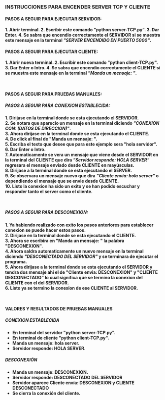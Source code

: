 ### INSTRUCCIONES PARA ENCENDER SERVER TCP Y CLIENTE
#### PASOS A SEGUIR PARA EJECUTAR SERVIDOR:

<b> 1. Abrir terminal.
    2. Escribir este comando "python server-TCP.py".
    3. Dar Enter.
    4. Se sabra que encendio correctamente el SERVIDOR si se muestra este mensaje en la terminal *"SERVER ENCENDIDO EN PUERTO 5000"*.

#### PASOS A SEGUIR PARA EJECUTAR CLIENTE:
<b> 1. Abrir nueva terminal.
    2. Escribir este comando "python client-TCP.py".
    3. Dar Enter o Intro.
    4. Se sabra que encendio correctamente el CLIENTE si se muestra este mensaje en la terminal *"Manda un mensaje: "*.

</br>

#### PASOS A SEGUIR PARA PRUEBAS MANUALES: </br>

##### PASOS A SEGUIR PARA CONEXION ESTABLECIDA:
<b> 1. Dirijase en la terminal donde se esta ejecutando el SERVIDOR. </br>
    2. Se notara que aparecio un mensaje en la terminal diciendo *"CONEXION CON: (DATOS DE DIRECCION)"*. </br>
    3. Ahora dirijase en la terminal donde se esta ejecutando el CLIENTE. </br>
    4. De click al final de "Manda un mensaje: ". </br>
    5. Escriba el texto que desee que para este ejemplo sera "hola servidor". </br>
    6. Dar Enter o Intro. </br>
    7. Automaticamente se vera un mensaje que viene desde el SERVIDOR en la terminal del CLIENTE que dira *"Servidor responde: HOLA SERVER"* regresara el mensaje enviado desde CLIENTE en mayúsculas. </br>
    8. Dirijase a la terminal donde se esta ejecutando el SERVER. </br>
    9. Se observara un mensaje nuevo que dira *"Cliente envia: hola server"* o dependiendo el mensaje que se envie desde CLIENTE. </br>
    10. Listo la conexion ha sido un exito y se han podido escuchar y responder tanto el server como el cliente.

</br>

##### PASOS A SEGUIR PARA DESCONEXION:
<b> 1. Ya habiendo realizado con exito los pasos anteriores para establecer conexion se puede hacer estos pasos. </br>
    2. Dirijase en la terminal donde se esta ejecutando el CLIENTE. </br>
    3. Ahora se escribira en "Manda un mensaje: " la palabra "DESCONEXION". </br>
    4. Ahora saldra automaticamente un nuevo mensaje en la terminal diciendo *"DESCONECTADO DEL SERVIDOR"* y se terminara de ejecutar el programa. </br>
    5. Ahora dirijase a la terminal donde se esta ejecutando el SERVIDOR y tendra dos mensaje ahi el de "Cliente envia: DESCONEXION" y "CLIENTE DESCONECTADO" lo cual significa que se termino la conexion del CLIENTE con el del SERVIDOR. </br>
    6. Listo ya se termino la conexion de ese CLIENTE al SERVIDOR.

</br>

#### VALORES Y RESULTADOS DE PRUEBAS MANUALES </br>

##### CONEXION ESTABLECIDA
* En terminal del servidor  "python server-TCP.py".
* En terminal de cliente "python client-TCP.py".
* Manda un mensaje: hola server.
* Servidor responde: HOLA SERVER.

##### DESCONEXIÓN
* Manda un mensaje: DESCONEXION.
* Servidor responde: DESCONECTADO DEL SERVIDOR
* Servidor aparece Cliente envía: DESCONEXION y CLIENTE DESCONECTADO
* Se cierra la conexión del cliente.